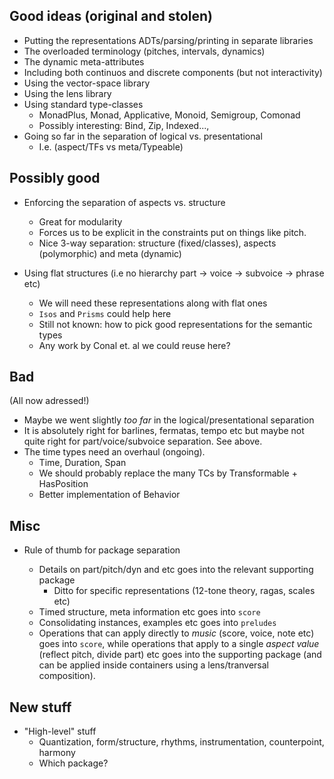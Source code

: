 
## Good ideas (original and stolen)

- Putting the representations ADTs/parsing/printing in separate libraries
- The overloaded terminology (pitches, intervals, dynamics)
- The dynamic meta-attributes
- Including both continuos and discrete components (but not interactivity)
- Using the vector-space library
- Using the lens library
- Using standard type-classes 
    - MonadPlus, Monad, Applicative, Monoid, Semigroup, Comonad
    - Possibly interesting: Bind, Zip, Indexed..., 
- Going so far in the separation of logical vs. presentational
    - I.e. (aspect/TFs vs meta/Typeable)

## Possibly good

- Enforcing the separation of aspects vs. structure
    - Great for modularity
    - Forces us to be explicit in the constraints put on things like pitch.
    - Nice 3-way separation: structure (fixed/classes), aspects (polymorphic) and meta (dynamic)

- Using flat structures (i.e no hierarchy part -> voice -> subvoice -> phrase etc)
    - We will need these representations along with flat ones
    - `Isos` and `Prisms` could help here
    - Still not known: how to pick good representations for the semantic types
    - Any work by Conal et. al we could reuse here?

## Bad


(All now adressed!)

- Maybe we went slightly *too far* in the logical/presentational separation
- It is absolutely right for barlines, fermatas, tempo etc but maybe not quite
  right for part/voice/subvoice separation. See above.
- The time types need an overhaul (ongoing).
    - Time, Duration, Span
    - We should probably replace the many TCs by Transformable + HasPosition
    - Better implementation of Behavior

## Misc

- Rule of thumb for package separation

    - Details on part/pitch/dyn and etc goes into the relevant supporting package
        - Ditto for specific representations (12-tone theory, ragas, scales etc)
    - Timed structure, meta information etc goes into `score`
    - Consolidating instances, examples etc goes into `preludes`
    - Operations that can apply directly to *music* (score, voice, note etc) goes into
      `score`, while operations that apply to a single *aspect value* (reflect pitch,
      divide part) etc goes into the supporting package (and can be applied inside
      containers using a lens/tranversal composition).

## New stuff

- "High-level" stuff
    - Quantization, form/structure, rhythms, instrumentation, counterpoint, harmony
    - Which package?
   

